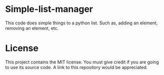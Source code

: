 # Simple-list-manager
This code does simple things to a python list. Such as, adding an element, removing an element, etc.
# License
This project contains the MIT license. You must give credit if you are going to use its source code. A link to this repository would be appreciated.
